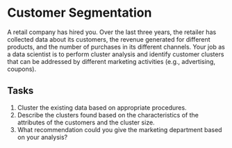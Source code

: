 # Customer Segmentation
A retail company has hired you. Over the last three years, the retailer has collected data about its customers, the revenue generated for different products, and the number of purchases in its different channels. Your job as a data scientist is to perform cluster analysis and identify customer clusters that can be addressed by different marketing activities (e.g., advertising, coupons).
## Tasks
1. Cluster the existing data based on appropriate procedures. 
2. Describe the clusters found based on the characteristics of the attributes of the customers and the cluster size.
3. What recommendation could you give the marketing department based on your analysis?
